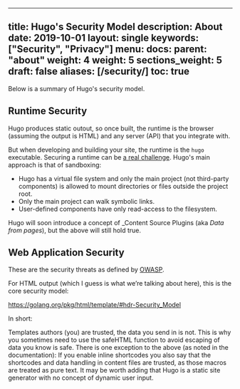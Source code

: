 

---
title: Hugo's Security Model
description: About 
date: 2019-10-01
layout: single
keywords: ["Security", "Privacy"]
menu:
  docs:
    parent: "about"
    weight: 4
weight: 5
sections_weight: 5
draft: false
aliases: [/security/]
toc: true
---

Below is a summary of Hugo's security model.  

## Runtime Security

Hugo produces static outout, so once built, the runtime is the browser (assuming the output is HTML) and any server (API) that you integrate with.

But when developing and building your site, the runtime is the `hugo` executable. Securing a runtime can be [a real challenge](https://blog.logrocket.com/how-to-protect-your-node-js-applications-from-malicious-dependencies-5f2e60ea08f9/). Hugo's main approach is that of sandboxing:

* Hugo has a virtual file system and only the main project (not third-party components) is allowed to mount directories or files outside the project root.
* Only the main project can walk symbolic links.
* User-defined components have only read-access to the filesystem.

Hugo will soon introduce a concept of _Content Source Plugins (aka _Data from pages_), but the above will still hold true.

## Web Application Security

 These are the security threats as defined by [OWASP](https://en.wikipedia.org/wiki/OWASP).

 For HTML output (which I guess is what we’re talking about here), this is the core security model:

https://golang.org/pkg/html/template/#hdr-Security_Model

In short:

Templates authors (you) are trusted, the data you send in is not.
This is why you sometimes need to use the safeHTML function to avoid escaping of data you know is safe.
There is one exception to the above (as noted in the documentation): If you enable inline shortcodes you also say that the shortcodes and data handling in content files are trusted, as those macros are treated as pure text.
It may be worth adding that Hugo is a static site generator with no concept of dynamic user input.
